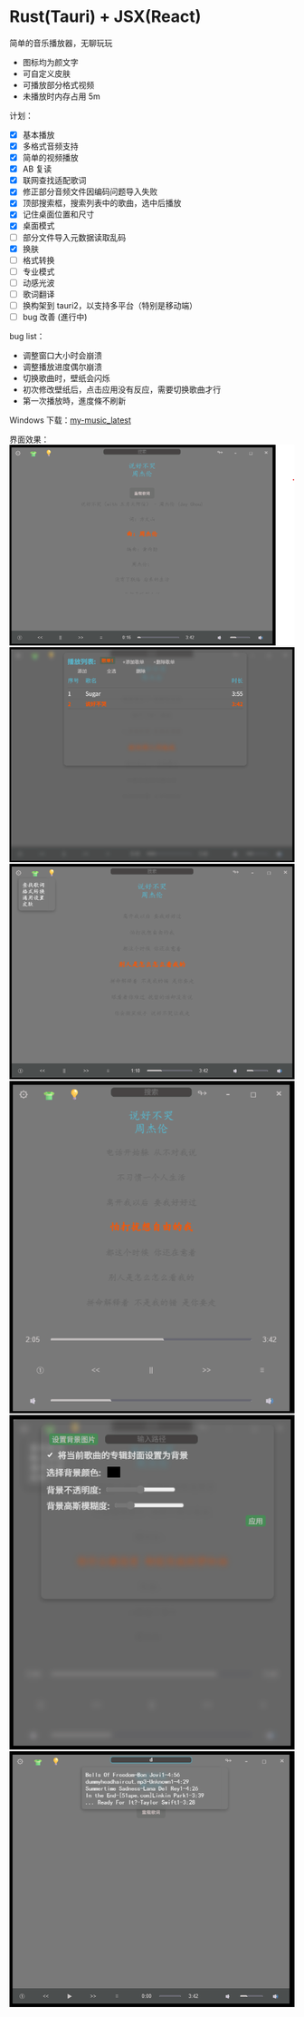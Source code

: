 # Rust(Tauri) + JSX(React)

简单的音乐播放器，无聊玩玩

- 图标均为颜文字
- 可自定义皮肤
- 可播放部分格式视频
- 未播放时内存占用 5m

计划：

- [x] 基本播放
- [x] 多格式音频支持
- [x] 简单的视频播放
- [x] AB 复读
- [x] 联网查找适配歌词
- [x] 修正部分音频文件因编码问题导入失败
- [x] 顶部搜索框，搜索列表中的歌曲，选中后播放
- [x] 记住桌面位置和尺寸
- [x] 桌面模式
- [ ] 部分文件导入元数据读取乱码
- [x] 换肤
- [ ] 格式转换
- [ ] 专业模式
- [ ] 动感光波
- [ ] 歌词翻译
- [ ] 换构架到 tauri2，以支持多平台（特别是移动端）
- [ ] bug 改善 (進行中)

bug list：

- 调整窗口大小时会崩溃
- 调整播放进度偶尔崩溃
- 切换歌曲时，壁纸会闪烁
- 初次修改壁纸后，点击应用没有反应，需要切换歌曲才行
- 第一次播放時，進度條不刷新

Windows 下载：[my-music_latest](https://github.com/hellolio/my_music/releases)

界面效果：
![1](markdown/pc1.png)
![2](markdown/pc2.png)
![3](markdown/pc3.png)
![4](markdown/pc4.png)
![5](markdown/pc5.png)
![6](markdown/pc6.png)
